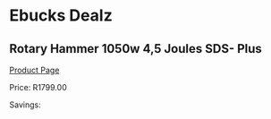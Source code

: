 
# Ebucks Dealz
## Rotary Hammer 1050w 4,5 Joules SDS- Plus
[Product Page](https://www.ebucks.com/web/shop/productSelected.do?prodId=1197626259&catId=717324798)

Price: R1799.00

Savings: 


	